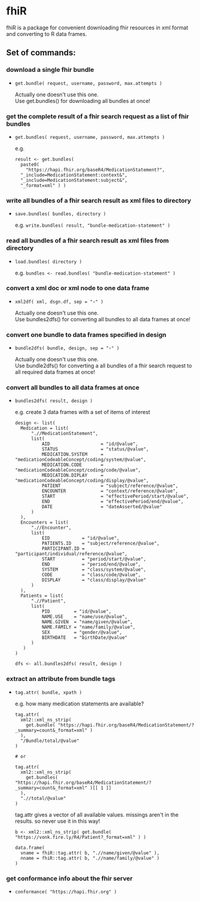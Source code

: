 # fhiR
fhiR is a package for convenient downloading fhir resources in xml format and converting to R data frames.

## Set of commands:

### download a single fhir bundle
- ```get.bundle( request, username, password, max.attempts )```  

  Actually one doesn't use this one.  
  Use get.bundles() for downloading all bundles at once!  


### get the complete result of a fhir search request as a list of fhir bundles
- ```get.bundles( request, username, password, max.attempts )```  

  e.g.
  ```
  result <- get.bundles(
    paste0(
      "https://hapi.fhir.org/baseR4/MedicationStatement?",
    "_include=MedicationStatement:context&",
    "_include=MedicationStatement:subject&",
    "_format=xml" ) )
  ```  


### write all bundles of a fhir search result as xml files to directory
- ```save.bundles( bundles, directory )```  

  e.g. ```write.bundles( result, "bundle-medication-statement" )```


### read all bundles of a fhir search result as xml files from directory
- ```load.bundles( directory )```  

  e.g. ```bundles <- read.bundles( "bundle-medication-statement" )```


### convert a xml doc or xml node to one data frame
- ```xml2df( xml, dsgn.df, sep = "›" )```
  
  Actually one doesn't use this one.  
  Use bundles2dfs() for converting all bundles to all data frames at once!  


### convert one bundle to data frames specified in design
- ```bundle2dfs( bundle, design, sep = "›" )```  

  Actually one doesn't use this one.  
  Use bundle2dfs() for converting a all bundles of a fhir search request to all required data frames at once!  


### convert all bundles to all data frames at once
- ```bundles2dfs( result, design )```

  e.g. create 3 data frames with a set of items of interest  
  ```
  design <- list(
    Medication = list(
        ".//MedicationStatement",
        list(
            AID                   = "id/@value",
            STATUS                = "status/@value",
            MEDICATION.SYSTEM     = "medicationCodeableConcept/coding/system/@value",
            MEDICATION.CODE       = "medicationCodeableConcept/coding/code/@value",
            MEDICATION.DIPLAY     = "medicationCodeableConcept/coding/display/@value",
            PATIENT               = "subject/reference/@value",
            ENCOUNTER             = "context/reference/@value",
            START                 = "effectivePeriod/start/@value",
            END                   = "effectivePeriod/end/@value",
            DATE                  = "dateAsserted/@value"
        )
	),
	Encounters = list(
		".//Encounter",
		list(
			EID            = "id/@value",
			PATIENTS.ID    = "subject/reference/@value",
			PARTICIPANT.ID = "participant/individual/reference/@value",
			START          = "period/start/@value",
			END            = "period/end/@value",
			SYSTEM         = "class/system/@value",
			CODE           = "class/code/@value",
			DISPLAY        = "class/display/@value"
		)
	),
	Patients = list(
		".//Patient",
		list(
			PID         = "id/@value",
			NAME.USE    = "name/use/@value",
			NAME.GIVEN  = "name/given/@value",
			NAME.FAMILY = "name/family/@value",
			SEX         = "gender/@value",
			BIRTHDATE   = "birthDate/@value"
        )
     )
  )

  dfs <- all.bundles2dfs( result, design )
  ```

### extract an attribute from bundle tags
- ```tag.attr( bundle, xpath )```

  e.g. how many medication statements are available?
  ```
  tag.attr(
    xml2::xml_ns_strip( 
      get.bundle( "https://hapi.fhir.org/baseR4/MedicationStatement/?_summary=count&_format=xml" )
    ),
    "/Bundle/total/@value"
  )

  # or

  tag.attr(
    xml2::xml_ns_strip( 
      get.bundles( "https://hapi.fhir.org/baseR4/MedicationStatement/?_summary=count&_format=xml" )[[ 1 ]]
    ),
    ".//total/@value"
  )
  ```

  tag.attr gives a vector of all available values. missings aren't in the results.
  so never use it in this way!

  ```
  b <- xml2::xml_ns_strip( get.bundle( "https://vonk.fire.ly/R4/Patient?_format=xml" ) )

  data.frame(
    vname = fhiR::tag.attr( b, ".//name/given/@value" ),
    nname = fhiR::tag.attr( b, ".//name/family/@value" )
  )
  ```
  
### get conformance info about the fhir server
-  ```conformance( "https://hapi.fhir.org" )```